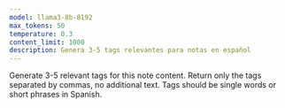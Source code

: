 ```yaml
---
model: llama3-8b-8192
max_tokens: 50
temperature: 0.3
content_limit: 1000
description: Genera 3-5 tags relevantes para notas en español
---
```


Generate 3-5 relevant tags for this note content. Return only the tags separated by commas, no additional text. Tags should be single words or short phrases in Spanish.